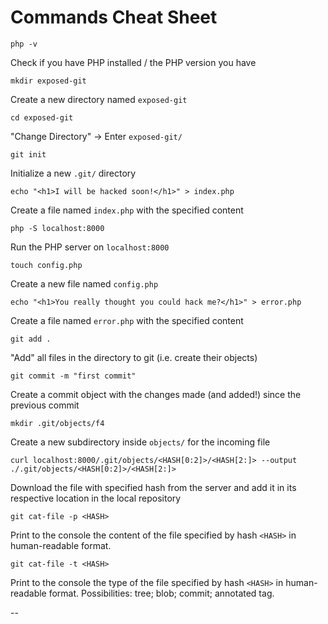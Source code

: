 # Commands Cheat Sheet

```php -v```

Check if you have PHP installed / the PHP version you have

```mkdir exposed-git```

Create a new directory named ```exposed-git```

```cd exposed-git```

"Change Directory" -> Enter ```exposed-git/```

```git init```

Initialize a new ```.git/``` directory

```echo "<h1>I will be hacked soon!</h1>" > index.php```

Create a file named ```index.php``` with the specified content

```php -S localhost:8000```

Run the PHP server on ```localhost:8000```

```touch config.php```

Create a new file named ```config.php```

```echo "<h1>You really thought you could hack me?</h1>" > error.php```

Create a file named ```error.php``` with the specified content

```git add .```

"Add" all files in the directory to git (i.e. create their objects)

```git commit -m "first commit"```

Create a commit object with the changes made (and added!) since the previous commit

```mkdir .git/objects/f4```

Create a new subdirectory inside ```objects/``` for the incoming file 

```curl localhost:8000/.git/objects/<HASH[0:2]>/<HASH[2:]> --output ./.git/objects/<HASH[0:2]>/<HASH[2:]>```

Download the file with specified hash from the server and add it in its respective location in the local repository

```git cat-file -p <HASH>```

Print to the console the content of the file specified by hash ```<HASH>``` in human-readable format.

```git cat-file -t <HASH>```

Print to the console the type of the file specified by hash ```<HASH>``` in human-readable format. Possibilities: tree; blob; commit; annotated tag.


--

